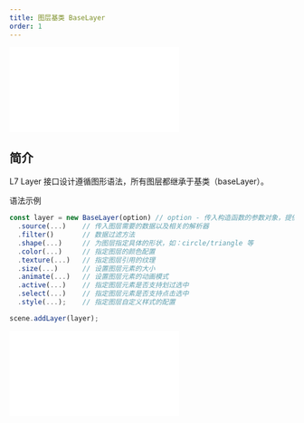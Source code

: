 ```yaml
---
title: 图层基类 BaseLayer
order: 1
---
```


<embed src="@/docs/common/style.md"></embed>

## 简介

L7 Layer 接口设计遵循图形语法，所有图层都继承于基类（baseLayer）。

语法示例

```javascript
const layer = new BaseLayer(option) // option - 传入构造函数的参数对象，提供 layer 的初始状态
  .source(...)    // 传入图层需要的数据以及相关的解析器
  .filter()       // 数据过滤方法
  .shape(...)     // 为图层指定具体的形状，如：circle/triangle 等
  .color(...)     // 指定图层的颜色配置
  .texture(...)   // 指定图层引用的纹理
  .size(...)      // 设置图层元素的大小
  .animate(...)   // 设置图层元素的动画模式
  .active(...)    // 指定图层元素是否支持划过选中
  .select(...)    // 指定图层元素是否支持点击选中
  .style(...);    // 指定图层自定义样式的配置

scene.addLayer(layer);
```

<embed src="@/docs/common/layer/base.md"></embed>
